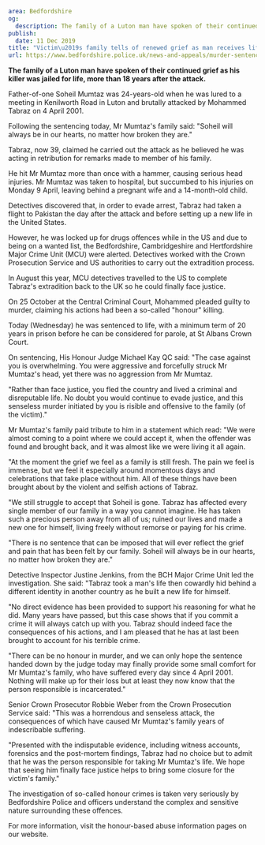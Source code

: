 ```yaml
area: Bedfordshire
og:
  description: The family of a Luton man have spoken of their continued grief as his killer was jailed for life, more than 18 years after the attack.
publish:
  date: 11 Dec 2019
title: "Victim\u2019s family tells of renewed grief as man receives life sentence for 2001 murder"
url: https://www.bedfordshire.police.uk/news-and-appeals/murder-sentence-luton-dec2019
```

**The family of a Luton man have spoken of their continued grief as his killer was jailed for life, more than 18 years after the attack.**

Father-of-one Soheil Mumtaz was 24-years-old when he was lured to a meeting in Kenilworth Road in Luton and brutally attacked by Mohammed Tabraz on 4 April 2001.

Following the sentencing today, Mr Mumtaz's family said: "Soheil will always be in our hearts, no matter how broken they are."

Tabraz, now 39, claimed he carried out the attack as he believed he was acting in retribution for remarks made to member of his family.

He hit Mr Mumtaz more than once with a hammer, causing serious head injuries. Mr Mumtaz was taken to hospital, but succumbed to his injuries on Monday 9 April, leaving behind a pregnant wife and a 14-month-old child.

Detectives discovered that, in order to evade arrest, Tabraz had taken a flight to Pakistan the day after the attack and before setting up a new life in the United States.

However, he was locked up for drugs offences while in the US and due to being on a wanted list, the Bedfordshire, Cambridgeshire and Hertfordshire Major Crime Unit (MCU) were alerted. Detectives worked with the Crown Prosecution Service and US authorities to carry out the extradition process.

In August this year, MCU detectives travelled to the US to complete Tabraz's extradition back to the UK so he could finally face justice.

On 25 October at the Central Criminal Court, Mohammed pleaded guilty to murder, claiming his actions had been a so-called "honour" killing.

Today (Wednesday) he was sentenced to life, with a minimum term of 20 years in prison before he can be considered for parole, at St Albans Crown Court.

On sentencing, His Honour Judge Michael Kay QC said: "The case against you is overwhelming. You were aggressive and forcefully struck Mr Mumtaz's head, yet there was no aggression from Mr Mumtaz.

"Rather than face justice, you fled the country and lived a criminal and disreputable life. No doubt you would continue to evade justice, and this senseless murder initiated by you is risible and offensive to the family (of the victim)."

Mr Mumtaz's family paid tribute to him in a statement which read: "We were almost coming to a point where we could accept it, when the offender was found and brought back, and it was almost like we were living it all again.

"At the moment the grief we feel as a family is still fresh. The pain we feel is immense, but we feel it especially around momentous days and celebrations that take place without him. All of these things have been brought about by the violent and selfish actions of Tabraz.

"We still struggle to accept that Soheil is gone. Tabraz has affected every single member of our family in a way you cannot imagine. He has taken such a precious person away from all of us; ruined our lives and made a new one for himself, living freely without remorse or paying for his crime.

"There is no sentence that can be imposed that will ever reflect the grief and pain that has been felt by our family. Soheil will always be in our hearts, no matter how broken they are."

Detective Inspector Justine Jenkins, from the BCH Major Crime Unit led the investigation. She said: "Tabraz took a man's life then cowardly hid behind a different identity in another country as he built a new life for himself.

"No direct evidence has been provided to support his reasoning for what he did. Many years have passed, but this case shows that if you commit a crime it will always catch up with you. Tabraz should indeed face the consequences of his actions, and I am pleased that he has at last been brought to account for his terrible crime.

"There can be no honour in murder, and we can only hope the sentence handed down by the judge today may finally provide some small comfort for Mr Mumtaz's family, who have suffered every day since 4 April 2001. Nothing will make up for their loss but at least they now know that the person responsible is incarcerated."

Senior Crown Prosecutor Robbie Weber from the Crown Prosecution Service said: "This was a horrendous and senseless attack, the consequences of which have caused Mr Mumtaz's family years of indescribable suffering.

"Presented with the indisputable evidence, including witness accounts, forensics and the post-mortem findings, Tabraz had no choice but to admit that he was the person responsible for taking Mr Mumtaz's life. We hope that seeing him finally face justice helps to bring some closure for the victim's family."

The investigation of so-called honour crimes is taken very seriously by Bedfordshire Police and officers understand the complex and sensitive nature surrounding these offences.

For more information, visit the honour-based abuse information pages on our website.
